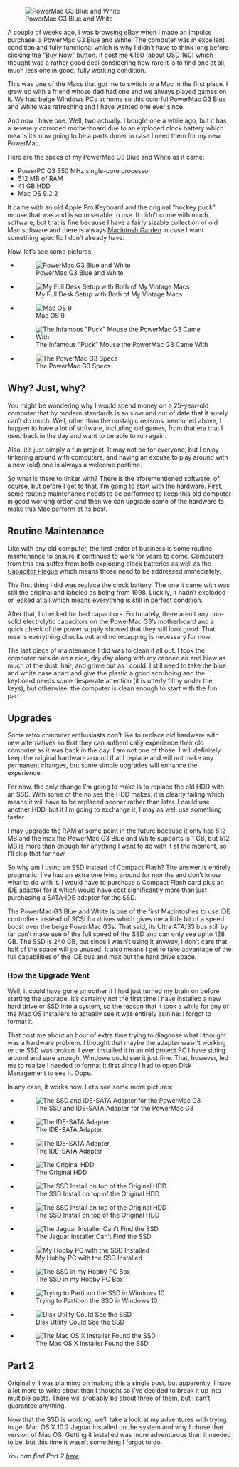 <figure><img decoding="async" src="img_1789.jpg" alt="PowerMac G3 Blue and White"><figcaption>PowerMac G3 Blue and White</figcaption></figure>

A couple of weeks ago, I was browsing eBay when I made an impulse purchase: a PowerMac G3 Blue and White. The computer was in excellent condition and fully functional which is why I didn’t have to think long before clicking the “Buy Now” button. It cost me €150 (about USD 160) which I thought was a rather good deal considering how rare it is to find one at all, much less one in good, fully working condition.

This was one of the Macs that got me to switch to a Mac in the first place. I grew up with a friend whose dad had one and we always played games on it. We had beige Windows PCs at home so this colorful PowerMac G3 Blue and White was refreshing and I have wanted one ever since.

And now I have one. Well, two actually. I bought one a while ago, but it has a severely corroded motherboard due to an exploded clock battery which means it’s now going to be a parts doner in case I need them for my new PowerMac.

Here are the specs of my PowerMac G3 Blue and White as it came:

-   PowerPC G3 350 MHz single-core processor
-   512 MB of RAM
-   41 GB HDD
-   Mac OS 9.2.2

It came with an old Apple Pro Keyboard and the original “hockey puck” mouse that was and is so miserable to use. It didn’t come with much software, but that is fine because I have a fairly sizable collection of old Mac software and there is always [Macintosh Garden](https://macintoshgarden.org/) in case I want something specific I don’t already have.

Now, let’s see some pictures:

-   <figure><img decoding="async" alt="PowerMac G3 Blue and White" data-id="3491" src="img_1789.jpg"><figcaption>PowerMac G3 Blue and White</figcaption></figure>
    
-   <figure><img decoding="async" alt="My Full Desk Setup with Both of My Vintage Macs" data-id="3496" src="img_1786-940x705.jpg"><figcaption>My Full Desk Setup with Both of My Vintage Macs</figcaption></figure>
    
-   <figure><img decoding="async" alt="Mac OS 9" data-id="3494" src="img_1787-940x705.jpg"><figcaption>Mac OS 9</figcaption></figure>
    
-   <figure><img decoding="async" alt="The Infamous &quot;Puck&quot; Mouse the PowerMac G3 Came With" data-id="3493" src="img_1790-940x1253.jpg"><figcaption>The Infamous “Puck” Mouse the PowerMac G3 Came With</figcaption></figure>
    
-   <figure><img decoding="async" alt="The PowerMac G3 Specs" data-id="3521" src="img_1870-940x1253.jpg"><figcaption>The PowerMac G3 Specs</figcaption></figure>
    

Why? Just, why?
---------------

You might be wondering why I would spend money on a 25-year-old computer that by modern standards is so slow and out of date that it surely can’t do much. Well, other than the nostalgic reasons mentioned above, I happen to have a lot of software, including old games, from that era that I used back in the day and want to be able to run again.

Also, it’s just simply a fun project. It may not be for everyone, but I enjoy tinkering around with computers, and having an excuse to play around with a new (old) one is always a welcome pastime.

So what is there to tinker with? There is the aforementioned software, of course, but before I get to that, I’m going to start with the hardware. First, some routine maintenance needs to be performed to keep this old computer in good working order, and then we can upgrade some of the hardware to make this Mac perform at its best.

Routine Maintenance
-------------------

Like with any old computer, the first order of business is some routine maintenance to ensure it continues to work for years to come. Computers from this era suffer from both exploding clock batteries as well as the [Capacitor Plague](https://en.wikipedia.org/wiki/Capacitor_plague) which means those need to be addressed immediately.

The first thing I did was replace the clock battery. The one it came with was still the original and labeled as being from 1998. Luckily, it hadn’t exploded or leaked at all which means everything is still in perfect condition.

After that, I checked for bad capacitors. Fortunately, there aren’t any non-solid electrolytic capacitors on the PowerMac G3’s motherboard and a quick check of the power supply showed that they still look good. That means everything checks out and no recapping is necessary for now.

The last piece of maintenance I did was to clean it all out. I took the computer outside on a nice, dry day along with my canned air and blew as much of the dust, hair, and grime out as I could. I still need to take the blue and white case apart and give the plastic a good scrubbing and the keyboard needs some desperate attention (it is utterly filthy under the keys), but otherwise, the computer is clean enough to start with the fun part.

Upgrades
--------

Some retro computer enthusiasts don’t like to replace old hardware with new alternatives so that they can authentically experience their old computer as it was back in the day. I am not one of those. I will definitely keep the original hardware around that I replace and will not make any permanent changes, but some simple upgrades will enhance the experience.

For now, the only change I’m going to make is to replace the old HDD with an SSD. With some of the noises the HDD makes, it is clearly failing which means it will have to be replaced sooner rather than later. I could use another HDD, but if I’m going to exchange it, I may as well use something faster.

I may upgrade the RAM at some point in the future because it only has 512 MB and the max the PowerMac G3 Blue and White supports is 1 GB, but 512 MB is more than enough for anything I want to do with it at the moment, so I’ll skip that for now.

So why am I using an SSD instead of Compact Flash? The answer is entirely pragmatic: I’ve had an extra one lying around for months and don’t know what to do with it. I would have to purchase a Compact Flash card plus an IDE adapter for it which would have cost significantly more than just purchasing a SATA-IDE adapter for the SSD.

The PowerMac G3 Blue and White is one of the first Macintoshes to use IDE controllers instead of SCSI for drives which gives me a little bit of a speed boost over the beige PowerMac G3s. That said, its Ultra ATA/33 bus still by far can’t make use of the full speed of the SSD and can only see up to 128 GB. The SSD is 240 GB, but since I wasn’t using it anyway, I don’t care that half of the space will go unused. It also means I get to take advantage of the full capabilities of the IDE bus and max out the hard drive space.

### How the Upgrade Went

Well, it could have gone smoother if I had just turned my brain on before starting the upgrade. It’s certainly not the first time I have installed a new hard drive or SSD into a system, so the reason that it took a while for any of the Mac OS installers to actually see it was entirely asinine: I forgot to format it.

That cost me about an hour of extra time trying to diagnose what I thought was a hardware problem. I thought that maybe the adapter wasn’t working or the SSD was broken. I even installed it in an old project PC I have sitting around and sure enough, Windows could see it just fine. That, however, led me to realize I needed to format it first since I had to open Disk Management to see it. Oops.

In any case, it works now. Let’s see some more pictures:

-   <figure><img decoding="async" alt="The SSD and IDE-SATA Adapter for the PowerMac G3" data-id="3495" src="img_1829-940x1253.jpg"><figcaption>The SSD and IDE-SATA Adapter for the PowerMac G3</figcaption></figure>
    
-   <figure><img decoding="async" alt="The IDE-SATA Adapter" data-id="3498" src="img_1831-940x1253.jpg"><figcaption>The IDE-SATA Adapter</figcaption></figure>
    
-   <figure><img decoding="async" alt="The IDE-SATA Adapter" data-id="3499" src="img_1830-940x1253.jpg"><figcaption>The IDE-SATA Adapter</figcaption></figure>
    
-   <figure><img decoding="async" alt="The Original HDD" data-id="3500" src="img_1832-940x1253.jpg"><figcaption>The Original HDD</figcaption></figure>
    
-   <figure><img decoding="async" alt="The SSD Install on top of the Original HDD" data-id="3502" src="img_1834-940x1253.jpg"><figcaption>The SSD Install on top of the Original HDD</figcaption></figure>
    
-   <figure><img decoding="async" alt="The SSD Install on top of the Original HDD" data-id="3503" src="img_1833-940x1253.jpg"><figcaption>The SSD Install on top of the Original HDD</figcaption></figure>
    
-   <figure><img decoding="async" alt="The Jaguar Installer Can't Find the SSD" data-id="3497" src="img_1835-940x705.jpg"><figcaption>The Jaguar Installer Can’t Find the SSD</figcaption></figure>
    
-   <figure><img decoding="async" alt="My Hobby PC with the SSD Installed" data-id="3511" src="img_1844-940x1253.jpg"><figcaption>My Hobby PC with the SSD Installed</figcaption></figure>
    
-   <figure><img decoding="async" alt="The SSD in my Hobby PC Box" data-id="3508" src="img_1843-940x1253.jpg"><figcaption>The SSD in my Hobby PC Box</figcaption></figure>
    
-   <figure><img decoding="async" alt="Trying to Partition the SSD in Windows 10" data-id="3501" src="img_1842-940x1253.jpg"><figcaption>Trying to Partition the SSD in Windows 10</figcaption></figure>
    
-   <figure><img decoding="async" alt="Disk Utility Could See the SSD" data-id="3506" src="img_1841-940x1253.jpg"><figcaption>Disk Utility Could See the SSD</figcaption></figure>
    
-   <figure><img decoding="async" alt="The Mac OS X Installer Found the SSD" data-id="3505" src="img_1845-940x1253.jpg"><figcaption>The Mac OS X Installer Found the SSD</figcaption></figure>
    

Part 2
------

Originally, I was planning on making this a single post, but apparently, I have a lot more to write about than I thought so I’ve decided to break it up into multiple posts. There will probably be about three of them, but I can’t guarantee anything.

Now that the SSD is working, we’ll take a look at my adventures with trying to get Mac OS X 10.2 Jaguar installed on the system and why I chose that version of Mac OS. Getting it installed was more adventurous than it needed to be, but this time it wasn’t something I forgot to do.

*You can find Part 2 [here](https://blog.alexseifert.com/2024/05/04/my-new-powermac-g3-blue-and-white-part-2/).*